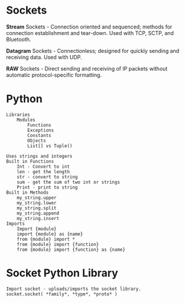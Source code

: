 # Sockets

  **Stream** Sockets - Connection oriented and sequenced; methods for connection establishment and tear-down. Used with TCP, SCTP, and Bluetooth.
  
  **Datagram** Sockets - Connectionless; designed for quickly sending and receiving data. Used with UDP.
  
  **RAW** Sockets - Direct sending and receiving of IP packets without automatic protocol-specific formatting.

# Python 
    Libraries
        Modules
            Functions 
            Exceptions 
            Constants
            Objects 
            List[] vs Tuple()

    Uses strings and integers 
    Built in Functions 
        Int - Convert to int
        len - get the length
        str - convert to string
        sum - get the sum of two int or strings
        Print - print to string
    Built in Methods
        my_string.upper
        my_string.lower
        my_string.split
        my_string.append
        my_string.insert
    Imports
        Import {module}
        import {module} as {name}
        from {module} import *
        from {module} import {function}
        from {module} import {function} as {name}

# Socket Python Library
    Import socket - uploads/imports the socket library.
    socket.socket( *family*, *type*, *proto* )
    




























  
